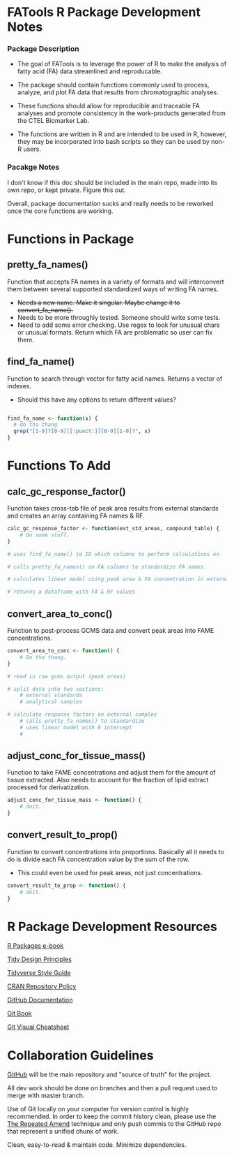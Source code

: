 # **FATools R Package Development Notes**

### Package Description

* The goal of FATools is to leverage the power of R to make the analysis of fatty acid (FA) data streamlined and reproducable.

* The package should contain functions commonly used to process, analyze, and plot FA data that results from chromatographic analyses. 

* These functions should allow for reproducible and traceable FA analyses and promote consistency in the work-products generated from the CTEL Biomarker Lab. 

* The functions are written in R and are intended to be used in R, however, they may be incorporated into bash scripts so they can be used by non-R users. 

### Pacakge Notes

I don't know if this doc should be included in the main repo, made into its own repo, or kept private. Figure this out. 

Overall, package documentation sucks and really needs to be reworked once the core functions are working.

# **Functions in Package**

## pretty_fa_names()

Function that accepts FA names in a variety of formats and will interconvert them between several supported standardized ways of writing FA names.

* ~~Needs a new name. Make it singular. Maybe change it to convert_fa_name().~~
* Needs to be more throughly tested. Someone should write some tests. 
* Need to add some error checking. Use regex to look for unusual chars or unusual formats. Return which FA are problematic so user can fix them. 

## find_fa_name()

Function to search through vector for fatty acid names. Returns a vector of indexes.

* Should this have any options to return different values?

```r

find_fa_name <- function(x) {
  # do tha thang
  grep("[1-9]?[0-9][[:punct:]][0-9][1-9]?", x)
}

```

# **Functions To Add**

## calc_gc_response_factor()

Function takes cross-tab file of peak area results from external standards and creates an array containing FA names & RF. 

```r
calc_gc_response_factor <- function(ext_std_areas, compound_table) {
    # Do some stuff.
}

# uses find_fa_name() to ID which columns to perform calculations on 

# calls pretty_fa_names() on FA columns to standardize FA names.

# calculates linear model using peak area & FA concentration in external standard to calculate instrument response factors. 

# returns a dataframe with FA & RF values
```

## convert_area_to_conc()
Function to post-process GCMS data and convert peak areas into FAME concentrations.

```r
convert_area_to_conc <- function() {
    # Do tha thang.
}

# read in raw gcms output (peak areas)

# split data into two sections:
    # external standards
    # analytical samples

# calculate response factors on external samples
    # calls pretty_fa_names() to standardize
    # uses linear model with 0 intercept
    # 
```

## adjust_conc_for_tissue_mass()
Function to take FAME concentrations and adjust them for the amount of tissue extracted. Also needs to account for the fraction of lipid extract processed for derivatization. 

```r
adjust_conc_for_tissue_mass <- function() {
    # doit.
}
```

## convert_result_to_prop()
Function to convert concentrations into proportions. Basically all it needs to do is divide each FA concentration value by the sum of the row.

* This could even be used for peak areas, not just concentrations. 

```r
convert_result_to_prop <- function() {
    # doit.
}
```

# **R Package Development Resources**

[R Packages e-book](https://r-pkgs.org/whole-game.html)

[Tidy Design Principles](https://design.tidyverse.org/)

[Tidyverse Style Guide](https://style.tidyverse.org/functions.html)

[CRAN Repository Policy](https://cran.r-project.org/)

[GitHub Documentation](https://docs.github.com/en/get-started)

[Git Book](https://git-scm.com/book/en/v2)

[Git Visual Cheatsheet](https://ndpsoftware.com/git-cheatsheet.html#loc=workspace;)


# **Collaboration Guidelines**

[GitHub](https://github.com/miketommus/FATools) will be the main repository and "source of truth" for the project.

All dev work should be done on branches and then a pull request used to merge with master branch. 

Use of Git locally on your computer for version control is highly recommended. In order to keep the commit history clean, please use the [The Repeated Amend](https://happygitwithr.com/repeated-amend) technique and only push commis to the GitHub repo that represent a unified chunk of work. 

Clean, easy-to-read & maintain code. Minimize dependencies. 




